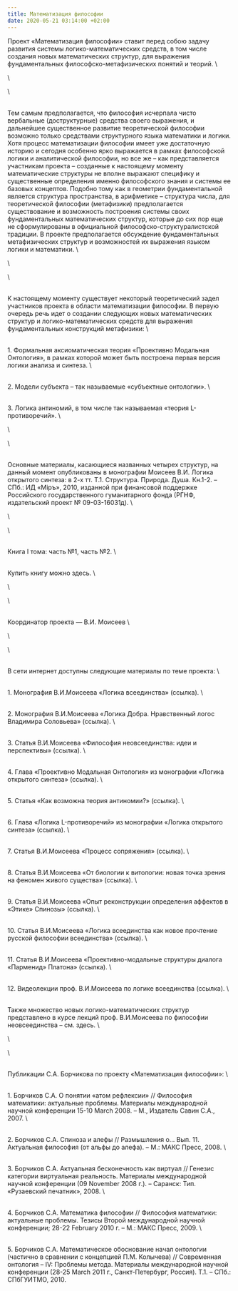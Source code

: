 ```yaml
---
title: Математизация философии
date: 2020-05-21 03:14:00 +02:00
---
```


Проект «Математизация философии» ставит перед собою задачу развития системы логико-математических средств, в том числе создания новых математических структур, для выражения фундаментальных философско-метафизических понятий и теорий.
\

\

\

\
Тем самым предполагается, что философия исчерпала чисто вербальные (доструктурные) средства своего выражения, и дальнейшее существенное развитие теоретической философии возможно только средствами структурного языка математики и логики. Хотя процесс математизации философии имеет уже достаточную историю и сегодня особенно ярко выражается в рамках философской логики и аналитической философии, но все же – как представляется участникам проекта – созданные к настоящему моменту математические структуры не вполне выражают специфику и существенные определения именно философского знания и системы ее базовых концептов. Подобно тому как в геометрии фундаментальной является структура пространства, в арифметике – структура числа, для теоретической философии (метафизики) предполагается существование и возможность построения системы своих фундаментальных математических структур, которые до сих пор еще не сформулированы в официальной философско-структуралистской традиции. В проекте предполагается обсуждение фундаментальных метафизических структур и возможностей их выражения языком логики и математики.
\

\

\

\
К настоящему моменту существует некоторый теоретический задел участников проекта в области математизации философии. В первую очередь речь идет о создании следующих новых математических структур и логико-математических средств для выражения фундаментальных конструкций метафизики:
\

\
1\. Формальная аксиоматическая теория «Проективно Модальная Онтология», в рамках которой может быть построена первая версия логики анализа и синтеза.
\

\
2\. Модели субъекта – так называемые «субъектные онтологии».
\

\
3\. Логика антиномий, в том числе так называемая «теория L-противоречий».
\

\

\

\
Основные материалы, касающиеся названных четырех структур, на данный момент опубликованы в монографии Моисеев В.И. Логика открытого синтеза: в 2-х тт. Т.1. Структура. Природа. Душа. Кн.1-2. – СПб.: ИД «Мiръ», 2010, изданной при финансовой поддержке Российского государственного гуманитарного фонда (РГНФ, издательский проект № 09-03-16031д).
\

\

\

\
Книга I тома: часть №1, часть №2.
\

\
Купить книгу можно здесь.
\

\

\

\
Координатор проекта — В.И. Моисеев
\

\

\

\
В сети интернет доступны следующие материалы по теме проекта:
\

\
1\. Монография В.И.Моисеева «Логика всеединства» (ссылка).
\

\
2\. Монография В.И.Моисеева «Логика Добра. Нравственный логос Владимира Соловьева» (ссылка).
\

\
3\. Статья В.И.Моисеева «Философия неовсеединства: идеи и перспективы» (ссылка).
\

\
4\. Глава «Проективно Модальная Онтология» из монографии «Логика открытого синтеза» (ссылка).
\

\
5\. Статья «Как возможна теория антиномии?» (ссылка).
\

\
6\. Глава «Логика L-противоречий» из монографии «Логика открытого синтеза» (ссылка).
\

\
7\. Статья В.И.Моисеева «Процесс сопряжения» (ссылка).
\

\
8\. Статья В.И.Моисеева «От биологии к витологии: новая точка зрения на феномен живого существа» (ссылка).
\

\
9\. Статья В.И.Моисеева «Опыт реконструкции определения аффектов в «Этике» Спинозы» (ссылка).
\

\
10\. Статья В.И.Моисеева «Логика всеединства как новое прочтение русской философии всеединства» (ссылка).
\

\
11\. Статья В.И.Моисеева «Проективно-модальные структуры диалога «Парменид» Платона» (ссылка).
\

\
12\. Видеолекции проф. В.И.Моисеева по логике всеединства (ссылка).
\

\
Также множество новых логико-математических структур представлено в курсе лекций проф. В.И.Моисеева по философии неовсеединства – см. здесь.
\

\

\

\
Публикации С.А. Борчикова по проекту «Математизация философии»:
\

\
1\. Борчиков С.А. О понятии «атом рефлексии» // Философия математики: актуальные проблемы. Материалы международной научной конференции 15-10 March 2008. – М., Издатель Савин С.А., 2007.
\

\
2\. Борчиков С.А. Спиноза и алефы // Размышления о… Вып. 11. Актуальная философия (от альфы до алефа). – М.: МАКС Пресс, 2008.
\

\
3\. Борчиков С.А. Актуальная бесконечность как виртуал // Генезис категории виртуальная реальность. Материалы международной научной конференции (09 November 2008 г.). – Саранск: Тип. «Рузаевский печатник», 2008.
\

\
4\. Борчиков С.А. Математика философии // Философия математики: актуальные проблемы. Тезисы Второй международной научной конференции; 28-22 February 2010 г. – М.: МАКС Пресс, 2009.
\

\
5\. Борчиков С.А. Математическое обоснование начал онтологии (частично в сравнении с концепцией П.М. Колычева) // Современная онтология – IV: Проблемы метода. Материалы международной научной конференции (28-25 March 2011 г., Санкт-Петербург, Россия). Т.1. – СПб.: СПбГУИТМО, 2010.